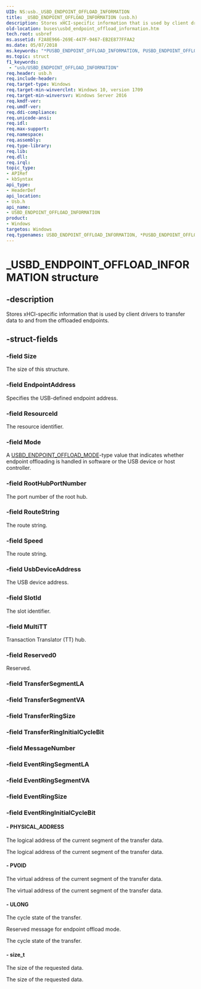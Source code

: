 ```yaml
---
UID: NS:usb._USBD_ENDPOINT_OFFLOAD_INFORMATION
title: _USBD_ENDPOINT_OFFLOAD_INFORMATION (usb.h)
description: Stores xHCI-specific information that is used by client drivers to transfer data to and from the offloaded endpoints.
old-location: buses\usbd_endpoint_offload_information.htm
tech.root: usbref
ms.assetid: F2A8E966-269E-447F-9467-EB2E877FFAA2
ms.date: 05/07/2018
ms.keywords: "*PUSBD_ENDPOINT_OFFLOAD_INFORMATION, PUSBD_ENDPOINT_OFFLOAD_INFORMATION, PUSBD_ENDPOINT_OFFLOAD_INFORMATION structure pointer [Buses], USBD_ENDPOINT_OFFLOAD_INFORMATION, USBD_ENDPOINT_OFFLOAD_INFORMATION structure [Buses], _USBD_ENDPOINT_OFFLOAD_INFORMATION, buses.usbd_endpoint_offload_information, usb/PUSBD_ENDPOINT_OFFLOAD_INFORMATION, usb/USBD_ENDPOINT_OFFLOAD_INFORMATION"
ms.topic: struct
f1_keywords:
 - "usb/USBD_ENDPOINT_OFFLOAD_INFORMATION"
req.header: usb.h
req.include-header: 
req.target-type: Windows
req.target-min-winverclnt: Windows 10, version 1709
req.target-min-winversvr: Windows Server 2016
req.kmdf-ver: 
req.umdf-ver: 
req.ddi-compliance: 
req.unicode-ansi: 
req.idl: 
req.max-support: 
req.namespace: 
req.assembly: 
req.type-library: 
req.lib: 
req.dll: 
req.irql: 
topic_type:
- APIRef
- kbSyntax
api_type:
- HeaderDef
api_location:
- Usb.h
api_name:
- USBD_ENDPOINT_OFFLOAD_INFORMATION
product:
- Windows
targetos: Windows
req.typenames: USBD_ENDPOINT_OFFLOAD_INFORMATION, *PUSBD_ENDPOINT_OFFLOAD_INFORMATION
---
```


# _USBD_ENDPOINT_OFFLOAD_INFORMATION structure


## -description


Stores xHCI-specific information that is used by client drivers to transfer data to and from the offloaded endpoints.


## -struct-fields




### -field Size

The size of this structure.


### -field EndpointAddress

Specifies the USB-defined endpoint address. 


### -field ResourceId

The resource identifier.


### -field Mode

A <a href="https://docs.microsoft.com/windows-hardware/drivers/ddi/content/usb/ne-usb-_usbd_endpoint_offload_mode">USBD_ENDPOINT_OFFLOAD_MODE</a>-type value that indicates whether endpoint offloading is handled in software or the USB device or host controller.


### -field RootHubPortNumber

The port number of the root hub.


### -field RouteString

The route string.


### -field Speed

The route string.


### -field UsbDeviceAddress

The USB device address.


### -field SlotId

The slot identifier.


### -field MultiTT

Transaction Translator (TT) hub. 


### -field Reserved0

Reserved.


### -field TransferSegmentLA

 


### -field TransferSegmentVA

 


### -field TransferRingSize

 


### -field TransferRingInitialCycleBit

 


### -field MessageNumber

 


### -field EventRingSegmentLA

 


### -field EventRingSegmentVA

 


### -field EventRingSize

 


### -field EventRingInitialCycleBit

 




#### - PHYSICAL_ADDRESS

The logical address of the current segment of the transfer data.

The logical address of the current segment of the transfer data.


#### - PVOID

The virtual address of the current segment of the transfer data.

The virtual address of the current segment of the transfer data.


#### - ULONG

The cycle state of the transfer.

Reserved message for endpoint offload mode.


The cycle state of the transfer.


#### - size_t

The size of the requested data.

The size of the requested data.

